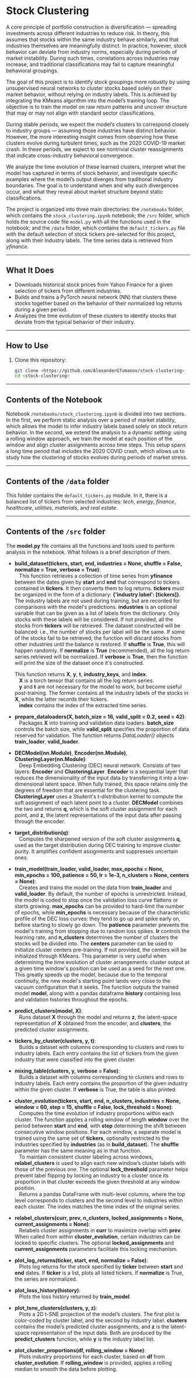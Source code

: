 # Stock Clustering

A core principle of portfolio construction is diversification — spreading investments across different industries to reduce risk. In theory, this assumes that stocks within the same industry behave similarly, and that industries themselves are meaningfully distinct. In practice, however, stock behavior can deviate from industry norms, especially during periods of market instability. During such times, correlations across industries may increase, and traditional classifications may fail to capture meaningful behavioral groupings.

The goal of this project is to identify stock groupings more robustly by using unsupervised neural networks to cluster stocks based solely on their market behavior, without relying on industry labels. This is achieved by integrating the KMeans algorithm into the model’s training loop. The objective is to train the model on raw return patterns and uncover structure that may or may not align with standard sector classifications.

During stable periods, we expect the model’s clusters to correspond closely to industry groups — assuming those industries have distinct behavior. However, the more interesting insight comes from observing how these clusters evolve during turbulent times, such as the 2020 COVID-19 market crash. In these periods, we expect to see nontrivial cluster reassignments that indicate cross-industry behavioral convergence.

We analyze the time evolution of these learned clusters, interpret what the model has captured in terms of stock behavior, and investigate specific examples where the model’s output diverges from traditional industry boundaries. The goal is to understand when and why such divergences occur, and what they reveal about market structure beyond static classifications.

The project is organized into three main directories: the `/notebooks` folder, which contains the `stock_clustering.ipynb` notebook; the `/src` folder, which holds the source code file `model.py` with all the functions used in the notebook; and the `/data` folder, which contains the `default_tickers.py` file with the default selection of stock tickers pre-selected for this project, along with their industry labels. The time series data is retrieved from *yfinance*.

---

## What It Does

- Downloads historical stock prices from Yahoo Finance for a given selection of tickers from different industries.
- Builds and trains a PyTorch neural network (NN) that clusters these stocks together based on the behavior of their normalized log returns during a given period.
- Analyzes the time evolution of these clusters to identify stocks that deviate from the typical behavior of their industry.

---

## How to Use

1. Clone this repository:
   ```bash
   git clone <https://github.com/AlexanderGTumanov/stock-clustering>
   cd <stock-clustering>

---

## Contents of the Notebook

Notebook `/notebooks/stock_clustering.ipynb` is divided into two sections. In the first, we perform static analysis over a period of market stability, which allows the model to infer industry labels based solely on stock return behavior. In the second, we extend the analysis to a dynamic setting: using a rolling window approach, we train the model at each position of the window and align cluster assignments across time steps. This setup spans a long time period that includes the 2020 COVID crash, which allows us to study how the clustering of stocks evolves during periods of market stress.

---


## Contents of the `/data` folder

This folder contains the `default_tickers.py` module. In it, there is a balanced list of tickers from selected industries: *tech*, *energy*, *finance*, *healthcare*, *utilities*, *materials*, and *real estate*.

---

## Contents of the `/src` folder

The **model.py** file contains all the functions and tools used to perform analysis in the notebook. What follows is a brief description of them.

- **build_dataset(tickers, start, end, industries = None, shuffle = False, normalize = True, verbose = True)**:  
   &nbsp;&nbsp;&nbsp;This function retrieves a collection of time series from **yfinance** between the dates given by **start** and **end** that correspond to tickers contained in **tickers**. It then converts them to log returns. **tickers** must be organized in the form of a dictionary: **{'industry label': [tickers]}**. The industry labels are not used during training, but are recorded for comparisons with the model's predictions. **industries** is an optional variable that can be given as a list of labels from the dictionary. Only stocks with these labels will be considered. If not provided, all the stocks from **tickers** will be retrieved. The dataset constructed will be balanced: i.e., the number of stocks per label will be the same. If some of the stocks fail to be retrieved, the function will discard stocks from other industries until the balance is restored. If **shuffle** is **True**, this will happen randomly. If **normalize** is **True** (recommended), all the log return series retrieved will be normalized. If **verbose** is **True**, then the function will print the size of the dataset once it's constructed.
  
  This function returns **X**, **y**, **t**, **industry_keys**, and **index**.  
  &nbsp;&nbsp;&nbsp;**X** is a torch tensor that contains all the log return series.  
  &nbsp;&nbsp;&nbsp;**y** and **t** are not necessary for the model to work, but become useful post-training. The former contains all the industry labels of the stocks in **X**, while the latter records their tickers.  
  &nbsp;&nbsp;&nbsp;**index** contains the index of the extracted time series.

- **prepare_dataloaders(X, batch_size = 16, valid_split = 0.2, seed = 42)**:  
  &nbsp;&nbsp;&nbsp;Packages **X** into training and validation data loaders. **batch_size** controls the batch size, while **valid_split** specifies the proportion of data reserved for validation. The function returns *DataLoader()* objects **train_loader**, **valid_loader**.

- **DECModel(nn.Module)**, **Encoder(nn.Module)**, **ClusteringLayer(nn.Module)**:  
  &nbsp;&nbsp;&nbsp;Deep Embedding Clustering (DEC) neural network. Consists of two layers: **Encoder** and **ClusteringLayer**. **Encoder** is a sequential layer that reduces the dimensionality of the input data by transferring it into a low-dimensional latent space. When fully trained, this space retains only the degrees of freedom that are essential for the clustering task. **ClusteringLayer** uses a Student's t-distribution kernel to compute the soft assignment of each latent point to a cluster. **DECModel** combines the two and returns **q**, which is the soft cluster assignment for each point, and **z**, the latent representations of the input data after passing through the encoder.

- **target_distribution(q)**:  
  &nbsp;&nbsp;&nbsp;Computes the sharpened version of the soft cluster assignments **q**, used as the target distribution during DEC training to improve cluster purity. It amplifies confident assignments and suppresses uncertain ones.

- **train_model(train_loader, valid_loader, max_epochs = None, min_epochs = 100, patience = 50, lr = 1e-3, n_clusters = None, centers = None)**:  
  &nbsp;&nbsp;&nbsp;Creates and trains the model on the data from **train_loader** and **valid_loader**. By default, the number of epochs is unrestricted. Instead, the model is coded to stop once the validation loss curve flattens or starts growing. **max_epochs** can be provided to hard-limit the number of epochs, while **min_epochs** is necessary because of the characteristic profile of the DEC loss curves: they tend to go up and spike early on, before starting to slowly go down. The **patience** parameter prevents the model's training from stopping due to random loss spikes. **lr** controls the learning rate, and **n_clusters** determines the number of clusters the stocks will be divided into. The **centers** parameter can be used to initialize cluster centers pre-training. If not provided, the centers will be initialized through KMeans. This parameter is very useful when determining the time evolution of cluster arrangements: cluster output at a given time window's position can be used as a seed for the next one. This greatly speeds up the model, because due to the temporal continuity, the new model's starting point lands very close to the vacuum configuration that it seeks. The function outputs the trained model **model**, along with a pandas dataframe **history** containing loss and validation histories throughout the epochs.

- **predict_clusters(model, X)**:  
  &nbsp;&nbsp;&nbsp;Runs dataset **X** through the model and returns **z**, the latent-space representation of **X** obtained from the encoder, and **clusters**, the predicted cluster assignments.

- **tickers_by_cluster(clusters, y, t)**:  
  &nbsp;&nbsp;&nbsp;Builds a dataset with columns corresponding to clusters and rows to industry labels. Each entry contains the list of tickers from the given industry that were classified into the given cluster.

- **mixing_table(clusters, y, verbose = False)**:  
  &nbsp;&nbsp;&nbsp;Builds a dataset with columns corresponding to clusters and rows to industry labels. Each entry contains the proportion of the given industry within the given cluster. If **verbose** is True, the table is also printed.

- **cluster_evolution(tickers, start, end, n_clusters, industries = None, window = 60, step = 15, shuffle = False, lock_threshold = None)**:  
  &nbsp;&nbsp;&nbsp;Computes the time evolution of industry proportions within each cluster. The function applies a rolling window of length **window** over the period between **start** and **end**, with **step** determining the shift between consecutive window positions. For each window, a separate model is trained using the same set of **tickers**, optionally restricted to the industries specified by **industries** (as in **build_dataset**). The **shuffle** parameter has the same meaning as in that function.  
  &nbsp;&nbsp;&nbsp;To maintain consistent cluster labeling across windows, **relabel_clusters** is used to align each new window’s cluster labels with those of the previous one. The optional **lock_threshold** parameter helps prevent label flipping by locking an industry to a cluster once its proportion in that cluster exceeds the given threshold at any window position.  
  &nbsp;&nbsp;&nbsp;Returns a pandas DataFrame with multi-level columns, where the top level corresponds to clusters and the second level to industries within each cluster. The index matches the time index of the original series.

- **relabel_clusters(curr, prev, n_clusters, locked_assignments = None, current_assignments = None)**:  
  &nbsp;&nbsp;&nbsp;Relabels cluster assignments in **curr** to maximize overlap with **prev**. When called from within **cluster_evolution**, certain industries can be locked to specific clusters. The optional **locked_assignments** and **current_assignments** parameters facilitate this locking mechanism.

- **plot_log_returns(ticker, start, end, normalize = False)**:  
  &nbsp;&nbsp;&nbsp;Plots log returns for the stock specified by **ticker** between **start** and **end** dates. If **ticker** is a list, plots all listed tickers. If **normalize** is True, the series are normalized.

- **plot_loss_history(history)**:  
  &nbsp;&nbsp;&nbsp;Plots the loss history returned by **train_model**.

- **plot_tsne_clusters(clusters, y, z)**:  
  &nbsp;&nbsp;&nbsp;Plots a 2D t-SNE projection of the model’s clusters. The first plot is color-coded by cluster label, and the second by industry label. **clusters** contains the model’s predicted cluster assignments, and **z** is the latent-space representation of the input data. Both are produced by the **predict_clusters** function, while **y** is the industry label list.

- **plot_cluster_proportions(df, rolling_window = None)**:  
  &nbsp;&nbsp;&nbsp;Plots industry proportions for each cluster, based on **df** from **cluster_evolution**. If **rolling_window** is provided, applies a rolling median to smooth the data before plotting.
